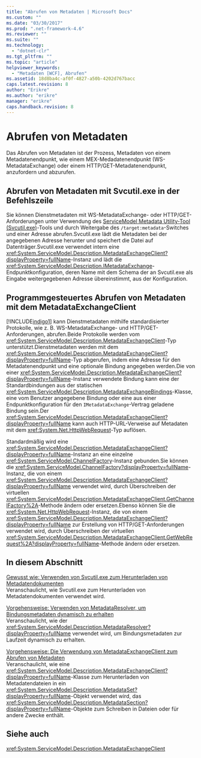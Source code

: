 ```yaml
---
title: "Abrufen von Metadaten | Microsoft Docs"
ms.custom: ""
ms.date: "03/30/2017"
ms.prod: ".net-framework-4.6"
ms.reviewer: ""
ms.suite: ""
ms.technology: 
  - "dotnet-clr"
ms.tgt_pltfrm: ""
ms.topic: "article"
helpviewer_keywords: 
  - "Metadaten [WCF], Abrufen"
ms.assetid: 18d8ba4c-af0f-4827-a50b-4202d767bacc
caps.latest.revision: 8
author: "Erikre"
ms.author: "erikre"
manager: "erikre"
caps.handback.revision: 8
---
```

# Abrufen von Metadaten
Das Abrufen von Metadaten ist der Prozess, Metadaten von einem Metadatenendpunkt, wie einem MEX\-Medadatenendpunkt \(WS\-MetadataExchange\) oder einem HTTP\/GET\-Metadatenendpunkt, anzufordern und abzurufen.  
  
## Abrufen von Metadaten mit Svcutil.exe in der Befehlszeile  
 Sie können Dienstmetadaten mit WS\-MetadataExchange\- oder HTTP\/GET\-Anforderungen unter Verwendung des [ServiceModel Metadata Utility\-Tool \(Svcutil.exe\)](../../../../docs/framework/wcf/servicemodel-metadata-utility-tool-svcutil-exe.md)\-Tools und durch Weitergabe des `/target:metadata`\-Switches und einer Adresse abrufen.Svcutil.exe lädt die Metadaten bei der angegebenen Adresse herunter und speichert die Datei auf Datenträger.Svcutil.exe verwendet intern eine <xref:System.ServiceModel.Description.MetadataExchangeClient?displayProperty=fullName>\-Instanz und lädt die <xref:System.ServiceModel.Description.IMetadataExchange>\-Endpunktkonfiguration, deren Name mit dem Schema der an Svcutil.exe als Eingabe weitergegebenen Adresse übereinstimmt, aus der Konfiguration.  
  
## Programmgesteuertes Abrufen von Metadaten mit dem MetadataExchangeClient  
 [!INCLUDE[indigo1](../../../../includes/indigo1-md.md)] kann Dienstmetadaten mithilfe standardisierter Protokolle, wie z. B. WS\-MetadataExchange\- und HTTP\/GET\-Anforderungen, abrufen.Beide Protokolle werden vom <xref:System.ServiceModel.Description.MetadataExchangeClient>\-Typ unterstützt.Dienstmetadaten werden mit dem <xref:System.ServiceModel.Description.MetadataExchangeClient?displayProperty=fullName>\-Typ abgerufen, indem eine Adresse für den Metadatenendpunkt und eine optionale Bindung angegeben werden.Die von einer <xref:System.ServiceModel.Description.MetadataExchangeClient?displayProperty=fullName>\-Instanz verwendete Bindung kann eine der Standardbindungen aus der statischen <xref:System.ServiceModel.Description.MetadataExchangeBindings>\-Klasse, eine vom Benutzer angegebene Bindung oder eine aus einer Endpunktkonfiguration für den `IMetadataExchange`\-Vertrag geladene Bindung sein.Der <xref:System.ServiceModel.Description.MetadataExchangeClient?displayProperty=fullName> kann auch HTTP\-URL\-Verweise auf Metadaten mit dem <xref:System.Net.HttpWebRequest>\-Typ auflösen.  
  
 Standardmäßig wird eine <xref:System.ServiceModel.Description.MetadataExchangeClient?displayProperty=fullName>\-Instanz an eine einzelne <xref:System.ServiceModel.ChannelFactory>\-Instanz gebunden.Sie können die <xref:System.ServiceModel.ChannelFactory?displayProperty=fullName>\-Instanz, die von einem <xref:System.ServiceModel.Description.MetadataExchangeClient?displayProperty=fullName> verwendet wird, durch Überschreiben der virtuellen <xref:System.ServiceModel.Description.MetadataExchangeClient.GetChannelFactory%2A>\-Methode ändern oder ersetzen.Ebenso können Sie die <xref:System.Net.HttpWebRequest>\-Instanz, die von einem <xref:System.ServiceModel.Description.MetadataExchangeClient?displayProperty=fullName> zur Erstellung von HTTP\/GET\-Anforderungen verwendet wird, durch Überschreiben der virtuellen <xref:System.ServiceModel.Description.MetadataExchangeClient.GetWebRequest%2A?displayProperty=fullName>\-Methode ändern oder ersetzen.  
  
## In diesem Abschnitt  
 [Gewusst wie: Verwenden von Svcutil.exe zum Herunterladen von Metadatendokumenten](../../../../docs/framework/wcf/feature-details/how-to-use-svcutil-exe-to-download-metadata-documents.md)  
 Veranschaulicht, wie Svcutil.exe zum Herunterladen von Metadatendokumenten verwendet wird.  
  
 [Vorgehensweise: Verwenden von MetadataResolver, um Bindungsmetadaten dynamisch zu erhalten](../../../../docs/framework/wcf/feature-details/how-to-use-metadataresolver-to-obtain-binding-metadata-dynamically.md)  
 Veranschaulicht, wie der <xref:System.ServiceModel.Description.MetadataResolver?displayProperty=fullName> verwendet wird, um Bindungsmetadaten zur Laufzeit dynamisch zu erhalten.  
  
 [Vorgehensweise: Die Verwendung von MetadataExchangeClient zum Abrufen von Metadaten](../../../../docs/framework/wcf/feature-details/how-to-use-metadataexchangeclient-to-retrieve-metadata.md)  
 Veranschaulicht, wie eine <xref:System.ServiceModel.Description.MetadataExchangeClient?displayProperty=fullName>\-Klasse zum Herunterladen von Metadatendateien in ein <xref:System.ServiceModel.Description.MetadataSet?displayProperty=fullName>\-Objekt verwendet wird, das <xref:System.ServiceModel.Description.MetadataSection?displayProperty=fullName>\-Objekte zum Schreiben in Dateien oder für andere Zwecke enthält.  
  
## Siehe auch  
 <xref:System.ServiceModel.Description.MetadataExchangeClient>